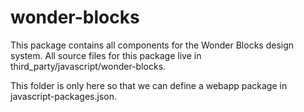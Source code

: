 # wonder-blocks

This package contains all components for the Wonder Blocks design system.  All
source files for this package live in third_party/javascript/wonder-blocks.

This folder is only here so that we can define a webapp package in
javascript-packages.json.
